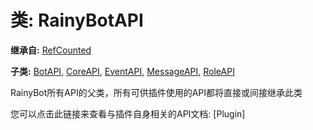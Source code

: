 # 类: RainyBotAPI  
  
**继承自:** [RefCounted](https://docs.godotengine.org/en/latest/classes/class_refcounted.html)  
  
**子类:** [BotAPI](BotAPI.md), [CoreAPI](CoreAPI.md), [EventAPI](EventAPI.md), [MessageAPI](MessageAPI.md), [RoleAPI](RoleAPI.md)  
  
RainyBot所有API的父类，所有可供插件使用的API都将直接或间接继承此类   
  
您可以点击此链接来查看与插件自身相关的API文档: [Plugin]  
  

